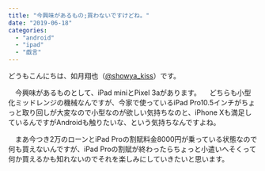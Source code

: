 ```yaml
---
title: "今興味があるもの;買わないですけどね。"
date: "2019-06-18"
categories: 
  - "android"
  - "ipad"
  - "戯言"
---
```


どうもこんにちは、如月翔也（[@showya\_kiss](http://twitter.com/showya_kiss)）です。

　今興味があるものとして、iPad miniとPixel 3aがあります。 　どちらも小型化ミッドレンジの機械なんですが、今家で使っているiPad Pro10.5インチがちょっと取り回しが大変なので小型なのが欲しい気持ちなのと、iPhone Xも満足しているんですがAndroidも触りたいな、という気持ちなんですよね。

　まあ今つき2万のローンとiPad Proの割賦料金8000円が乗っている状態なので何も買えないんですが、iPad Proの割賦が終わったらちょっと小遣いへそくって何か買えるかも知れないのでそれを楽しみにしていきたいと思います。
